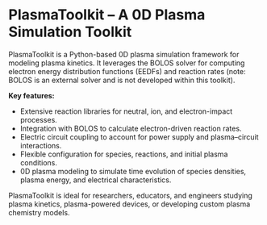 # PlasmaToolkit – A 0D Plasma Simulation Toolkit

PlasmaToolkit is a Python-based 0D plasma simulation framework for modeling plasma kinetics. It leverages the BOLOS solver for computing electron energy distribution functions (EEDFs) and reaction rates (note: BOLOS is an external solver and is not developed within this toolkit).

**Key features:**

- Extensive reaction libraries for neutral, ion, and electron-impact processes.
- Integration with BOLOS to calculate electron-driven reaction rates.
- Electric circuit coupling to account for power supply and plasma–circuit interactions.
- Flexible configuration for species, reactions, and initial plasma conditions.
- 0D plasma modeling to simulate time evolution of species densities, plasma energy, and electrical characteristics.

PlasmaToolkit is ideal for researchers, educators, and engineers studying plasma kinetics, plasma-powered devices, or developing custom plasma chemistry models.

